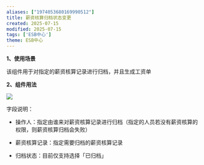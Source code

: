 ```yaml
---
aliases: ["1974053680169990512"]
title: 薪资核算归档状态变更
created: 2025-07-15
modified: 2025-07-15
tags: ['ESB中心']
theme: ESB中心
---
```


**1、使用场景**

该组件用于对指定的薪资核算记录进行归档，并且生成工资单

**2、组件用法**

![](4b5ae8c64fa02e9b5ed1476718fb5d17.jpg)

字段说明：

- 操作人：指定由谁来对薪资核算记录进行归档（指定的人员若没有薪资核算的权限，则薪资核算归档会失败）

- 薪资核算记录：指定需要归档的薪资核算记录

- 归档状态：目前仅支持选择「已归档」
